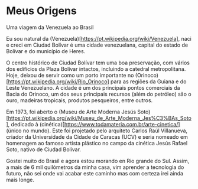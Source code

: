 # Meus Origens
Uma viagem da Venezuela ao Brasil

Eu sou natural da (Venezuela)[https://pt.wikipedia.org/wiki/Venezuela], naci e creci em Ciudad Bolívar é uma cidade venezuelana, capital do estado de Bolívar e do município de Heres.

O centro histórico de Ciudad Bolívar tem uma boa preservação, com vários dos edifícios da Plaza Bolívar intactos, incluindo a catedral metropolitana. Hoje, deixou de servir como um porto importante no (Orinoco)[https://pt.wikipedia.org/wiki/Rio_Orinoco] para as regiões da Guiana e do Leste Venezuelano. A cidade é um dos principais pontos comerciais da Bacia do Orinoco, um dos seus principais recursos (além do petróleo) são o ouro, madeiras tropicais, produtos pesqueiros, entre outros.

Em 1973, foi aberto o (Museu de Arte Moderna Jesús Soto)[https://pt.wikipedia.org/wiki/Museu_de_Arte_Moderna_Jes%C3%BAs_Soto], dedicado à (cinética)[https://www.todamateria.com.br/arte-cinetica/] (único no mundo). Este foi projetado pelo arquiteto Carlos Raúl Villanueva, criador da Universidade da Cidade de Caracas (UCV) e seria nomeado em homenagem ao famoso artista plástico no campo da cinética Jesús Rafael Soto, nativo de Ciudad Bolívar. 

Gostei muito do Brasil e agora estou morando en Rio grande do Sul. Assim, a mais de 6 mil quilómetros da minha casa, vim aprender a tecnologia do futuro, não sei onde vai acabar este caminho mas com certeza irei ainda mais longe.

